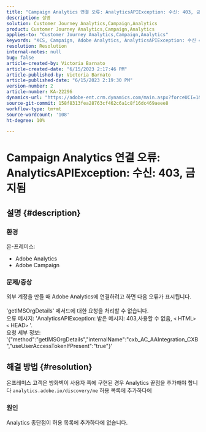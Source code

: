 ```yaml
---
title: "Campaign Analytics 연결 오류: AnalyticsAPIException: 수신: 403, 금지됨"
description: 설명
solution: Customer Journey Analytics,Campaign,Analytics
product: Customer Journey Analytics,Campaign,Analytics
applies-to: "Customer Journey Analytics,Campaign,Analytics"
keywords: "KCS, Campaign, Adobe Analytics, AnalyticsAPIException: 수신 403, 금지됨, 오류, 외부 계정 만들기"
resolution: Resolution
internal-notes: null
bug: false
article-created-by: Victoria Barnato
article-created-date: "6/15/2023 2:17:46 PM"
article-published-by: Victoria Barnato
article-published-date: "6/15/2023 2:19:30 PM"
version-number: 2
article-number: KA-22296
dynamics-url: "https://adobe-ent.crm.dynamics.com/main.aspx?forceUCI=1&pagetype=entityrecord&etn=knowledgearticle&id=926c6b64-870b-ee11-8f6e-6045bd006149"
source-git-commit: 158f8313fea28763cf462c6a1c8f16dc469aeee8
workflow-type: tm+mt
source-wordcount: '108'
ht-degree: 10%

---
```


# Campaign Analytics 연결 오류: AnalyticsAPIException: 수신: 403, 금지됨

## 설명 {#description}


### <b>환경</b>

온-프레미스:

- Adobe Analytics
- Adobe Campaign


### 문제/증상

외부 계정을 만들 때 Adobe Analytics에 연결하려고 하면 다음 오류가 표시됩니다.
<br><br>&#39;getIMSOrgDetails&#39; 메서드에 대한 요청을 처리할 수 없습니다. <br>오류 메시지: &#39;AnalyticsAPIException: 받은 메시지: 403,사용할 수 없음, `<` HTML`>` `<` HEAD`>` &#39;. <br>요청 세부 정보: &#39;{&quot;method&quot;:&quot;getIMSOrgDetails&quot;,&quot;internalName&quot;:&quot;cxb_AC_AAIntegration_CXB&quot;,&quot;useUserAccessTokenIfPresent&quot;:&quot;true&quot;}&#39;<br>

## 해결 방법 {#resolution}


온프레미스 고객은 방화벽이 사용자 쪽에 구현된 경우 Analytics 끝점을 추가해야 합니다 `analytics.adobe.io/discovery/me` 허용 목록에 추가하다에

### 원인

Analytics 종단점이 허용 목록에 추가하다에 없습니다.
